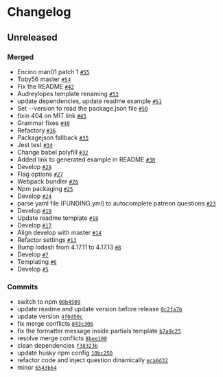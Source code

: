 # Changelog

## Unreleased

### Merged

- Encino man01 patch 1 [`#55`](https://github.com/ibbatta/readme-generator/pull/55)
- Toby56 master [`#54`](https://github.com/ibbatta/readme-generator/pull/54)
- Fix the README [`#42`](https://github.com/ibbatta/readme-generator/pull/42)
- Audreylopes template renaming [`#53`](https://github.com/ibbatta/readme-generator/pull/53)
- update dependencies, update readme example [`#51`](https://github.com/ibbatta/readme-generator/pull/51)
- Set --version to read the package.json file [`#50`](https://github.com/ibbatta/readme-generator/pull/50)
- fixin 404 on MIT link [`#45`](https://github.com/ibbatta/readme-generator/pull/45)
- Grammar fixes [`#40`](https://github.com/ibbatta/readme-generator/pull/40)
- Refactory [`#36`](https://github.com/ibbatta/readme-generator/pull/36)
- Packagejson fallback [`#35`](https://github.com/ibbatta/readme-generator/pull/35)
- Jest test [`#34`](https://github.com/ibbatta/readme-generator/pull/34)
- Change babel polyfill [`#32`](https://github.com/ibbatta/readme-generator/pull/32)
- Added link to generated example in README [`#30`](https://github.com/ibbatta/readme-generator/pull/30)
- Develop [`#28`](https://github.com/ibbatta/readme-generator/pull/28)
- Flag options [`#27`](https://github.com/ibbatta/readme-generator/pull/27)
- Webpack bundler [`#26`](https://github.com/ibbatta/readme-generator/pull/26)
- Npm packaging [`#25`](https://github.com/ibbatta/readme-generator/pull/25)
- Develop [`#24`](https://github.com/ibbatta/readme-generator/pull/24)
- parse yaml file (FUNDING.yml) to autocomplete patreon questions [`#23`](https://github.com/ibbatta/readme-generator/pull/23)
- Develop [`#19`](https://github.com/ibbatta/readme-generator/pull/19)
- Update readme template [`#18`](https://github.com/ibbatta/readme-generator/pull/18)
- Develop [`#17`](https://github.com/ibbatta/readme-generator/pull/17)
- Align develop with master [`#14`](https://github.com/ibbatta/readme-generator/pull/14)
- Refactor settings [`#13`](https://github.com/ibbatta/readme-generator/pull/13)
- Bump lodash from 4.17.11 to 4.17.13 [`#8`](https://github.com/ibbatta/readme-generator/pull/8)
- Develop [`#7`](https://github.com/ibbatta/readme-generator/pull/7)
- Templating [`#6`](https://github.com/ibbatta/readme-generator/pull/6)
- Develop [`#5`](https://github.com/ibbatta/readme-generator/pull/5)

### Commits

- switch to npm [`08b4509`](https://github.com/ibbatta/readme-generator/commit/08b450974bad10a5a3fd9f4b2a1e9f8a45561bb5)
- update readme and update version before release [`0c2fa7b`](https://github.com/ibbatta/readme-generator/commit/0c2fa7be80c15ea3323a616a9d3023cb3231cd91)
- update version [`4f0d50c`](https://github.com/ibbatta/readme-generator/commit/4f0d50c5f00fa9913feac698d287333538ba6b10)
- fix merge conflicts [`843c306`](https://github.com/ibbatta/readme-generator/commit/843c306b0a30c079bdb270bac34fc268d3f55e88)
- fix the formatter message inside partials template [`b7a9c25`](https://github.com/ibbatta/readme-generator/commit/b7a9c254e8c0389667177c59c8dc6560f1e57394)
- resolve merge conflicts [`8bee100`](https://github.com/ibbatta/readme-generator/commit/8bee100f8e84c6ff3e294cfec8492ccbdf8f80f6)
- clean dependencies [`f38323b`](https://github.com/ibbatta/readme-generator/commit/f38323b809db4e8b6fb29a59c529e0ef6b677816)
- update husky npm config [`10bc250`](https://github.com/ibbatta/readme-generator/commit/10bc250ff2cbef9b5cf61e10f5aae867f40b9e9c)
- refactor code and inject question dinamically [`eca6d32`](https://github.com/ibbatta/readme-generator/commit/eca6d323d4efc40dc57d1f742f79a790b86b7780)
- minor [`6543b64`](https://github.com/ibbatta/readme-generator/commit/6543b644aaea4cd0bfbb2f1ec8c8873004b42f93)
